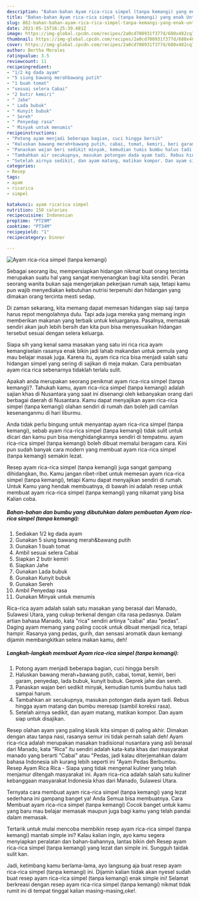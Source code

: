 ```yaml
---
description: "Bahan-bahan Ayam rica-rica simpel (tanpa kemangi) yang enak Untuk Jualan"
title: "Bahan-bahan Ayam rica-rica simpel (tanpa kemangi) yang enak Untuk Jualan"
slug: 862-bahan-bahan-ayam-rica-rica-simpel-tanpa-kemangi-yang-enak-untuk-jualan
date: 2021-05-15T16:25:39.681Z
image: https://img-global.cpcdn.com/recipes/2a0cd708931f377d/680x482cq70/ayam-rica-rica-simpel-tanpa-kemangi-foto-resep-utama.jpg
thumbnail: https://img-global.cpcdn.com/recipes/2a0cd708931f377d/680x482cq70/ayam-rica-rica-simpel-tanpa-kemangi-foto-resep-utama.jpg
cover: https://img-global.cpcdn.com/recipes/2a0cd708931f377d/680x482cq70/ayam-rica-rica-simpel-tanpa-kemangi-foto-resep-utama.jpg
author: Bertha Morales
ratingvalue: 3.5
reviewcount: 11
recipeingredient:
- "1/2 kg dada ayam"
- "5 siung bawang merahbawang putih"
- "1 buah tomat"
- "sesuai selera Cabai"
- "2 butir kemiri"
- " Jahe"
- " Lada bubuk"
- " Kunyit bubuk"
- " Sereh"
- " Penyedap rasa"
- " Minyak untuk menumis"
recipeinstructions:
- "Potong ayam menjadi beberapa bagian, cuci hingga bersih"
- "Haluskan bawang merah+bawang putih, cabai, tomat, kemiri, beri garam, penyedap, lada bubuk, kunyit bubuk. Geprek jahe dan sereh."
- "Panaskan wajan beri sedikit minyak, kemudian tumis bumbu halus tadi sampai harum."
- "Tambahkan air secukupnya, masukan potongan dada ayam tadi. Rebus hingga ayam matang dan bumbu meresap (sambil koreksi rasa)."
- "Setelah airnya sedikit, dan ayam matang, matikan kompor. Dan ayam siap untuk disajikan."
categories:
- Resep
tags:
- ayam
- ricarica
- simpel

katakunci: ayam ricarica simpel 
nutrition: 150 calories
recipecuisine: Indonesian
preptime: "PT29M"
cooktime: "PT34M"
recipeyield: "1"
recipecategory: Dinner

---
```



![Ayam rica-rica simpel (tanpa kemangi)](https://img-global.cpcdn.com/recipes/2a0cd708931f377d/680x482cq70/ayam-rica-rica-simpel-tanpa-kemangi-foto-resep-utama.jpg)

Sebagai seorang ibu, mempersiapkan hidangan nikmat buat orang tercinta merupakan suatu hal yang sangat menyenangkan bagi kita sendiri. Peran seorang  wanita bukan saja mengerjakan pekerjaan rumah saja, tetapi kamu pun wajib menyediakan kebutuhan nutrisi terpenuhi dan hidangan yang dimakan orang tercinta mesti sedap.

Di zaman  sekarang, kita memang dapat memesan hidangan siap saji tanpa harus repot mengolahnya dulu. Tapi ada juga mereka yang memang ingin memberikan makanan yang terbaik untuk keluarganya. Pasalnya, memasak sendiri akan jauh lebih bersih dan kita pun bisa menyesuaikan hidangan tersebut sesuai dengan selera keluarga. 

Siapa sih yang kenal sama masakan yang satu ini rica rica ayam kemangiselain rasanya enak bikin jadi lahab makandan untuk pemula yang mau belajar masak juga. Karena itu, ayam rica rica bisa menjadi salah satu hidangan simpel yang sering di sajikan di meja makan. Cara pembuatan ayam rica rica sebenarnya tidaklah terlalu sulit.

Apakah anda merupakan seorang penikmat ayam rica-rica simpel (tanpa kemangi)?. Tahukah kamu, ayam rica-rica simpel (tanpa kemangi) adalah sajian khas di Nusantara yang saat ini disenangi oleh kebanyakan orang dari berbagai daerah di Nusantara. Kamu dapat menyajikan ayam rica-rica simpel (tanpa kemangi) olahan sendiri di rumah dan boleh jadi camilan kesenanganmu di hari liburmu.

Anda tidak perlu bingung untuk menyantap ayam rica-rica simpel (tanpa kemangi), sebab ayam rica-rica simpel (tanpa kemangi) tidak sulit untuk dicari dan kamu pun bisa menghidangkannya sendiri di tempatmu. ayam rica-rica simpel (tanpa kemangi) boleh dibuat memalui beragam cara. Kini pun sudah banyak cara modern yang membuat ayam rica-rica simpel (tanpa kemangi) semakin lezat.

Resep ayam rica-rica simpel (tanpa kemangi) juga sangat gampang dihidangkan, lho. Kamu jangan ribet-ribet untuk memesan ayam rica-rica simpel (tanpa kemangi), tetapi Kamu dapat menyajikan sendiri di rumah. Untuk Kamu yang hendak membuatnya, di bawah ini adalah resep untuk membuat ayam rica-rica simpel (tanpa kemangi) yang nikamat yang bisa Kalian coba.

<!--inarticleads1-->

##### Bahan-bahan dan bumbu yang dibutuhkan dalam pembuatan Ayam rica-rica simpel (tanpa kemangi):

1. Sediakan 1/2 kg dada ayam
1. Gunakan 5 siung bawang merah&amp;bawang putih
1. Gunakan 1 buah tomat
1. Ambil sesuai selera Cabai
1. Siapkan 2 butir kemiri
1. Siapkan  Jahe
1. Gunakan  Lada bubuk
1. Gunakan  Kunyit bubuk
1. Gunakan  Sereh
1. Ambil  Penyedap rasa
1. Gunakan  Minyak untuk menumis


Rica-rica ayam adalah salah satu masakan yang berasal dari Manado, Sulawesi Utara, yang cukup terkenal dengan cita rasa pedasnya. Dalam artian bahasa Manado, kata &#34;rica&#34; sendiri artinya &#34;cabai&#34; atau &#34;pedas&#34;. Daging ayam memang yang paling cocok untuk dibuat menjadi rica, tetapi hampir. Rasanya yang pedas, gurih, dan sensasi aromatik daun kemangi dijamin membangkitkan selera makan kamu, deh! 

<!--inarticleads2-->

##### Langkah-langkah membuat Ayam rica-rica simpel (tanpa kemangi):

1. Potong ayam menjadi beberapa bagian, cuci hingga bersih
1. Haluskan bawang merah+bawang putih, cabai, tomat, kemiri, beri garam, penyedap, lada bubuk, kunyit bubuk. Geprek jahe dan sereh.
1. Panaskan wajan beri sedikit minyak, kemudian tumis bumbu halus tadi sampai harum.
1. Tambahkan air secukupnya, masukan potongan dada ayam tadi. Rebus hingga ayam matang dan bumbu meresap (sambil koreksi rasa).
1. Setelah airnya sedikit, dan ayam matang, matikan kompor. Dan ayam siap untuk disajikan.


Resep olahan ayam yang paling klasik kita simpan di paling akhir. Dimakan dengan atau tanpa nasi, rasanya semur ini tidak pernah salah deh! Ayam rica-rica adalah merupakan masakan tradisional nusantara yang asli berasal dari Manado, kata &#34;Rica&#34; itu sendiri adalah kata-kata khas dari masyarakat manado yang berarti &#34;Cabai&#34; atau &#34;Pedas, jadi kalau diterjemahkan dalam bahasa Indonesia sih kurang lebih seperti ini &#34;Ayam Pedas Berbumbu. Resep Ayam Rica Rica - Siapa yang tidak mengenal kuliner yang telah menjamur ditengah masyarakat ini. Ayam rica-rica adalah salah satu kuliner kebanggaan masyarakat Indonesia khas dari Manado, Sulawesi Utara. 

Ternyata cara membuat ayam rica-rica simpel (tanpa kemangi) yang lezat sederhana ini gampang banget ya! Anda Semua bisa membuatnya. Cara Membuat ayam rica-rica simpel (tanpa kemangi) Cocok banget untuk kamu yang baru mau belajar memasak maupun juga bagi kamu yang telah pandai dalam memasak.

Tertarik untuk mulai mencoba membikin resep ayam rica-rica simpel (tanpa kemangi) mantab simple ini? Kalau kalian ingin, ayo kamu segera menyiapkan peralatan dan bahan-bahannya, lantas bikin deh Resep ayam rica-rica simpel (tanpa kemangi) yang lezat dan simple ini. Sungguh taidak sulit kan. 

Jadi, ketimbang kamu berlama-lama, ayo langsung aja buat resep ayam rica-rica simpel (tanpa kemangi) ini. Dijamin kalian tiidak akan nyesel sudah buat resep ayam rica-rica simpel (tanpa kemangi) enak simple ini! Selamat berkreasi dengan resep ayam rica-rica simpel (tanpa kemangi) nikmat tidak rumit ini di tempat tinggal kalian masing-masing,oke!.


